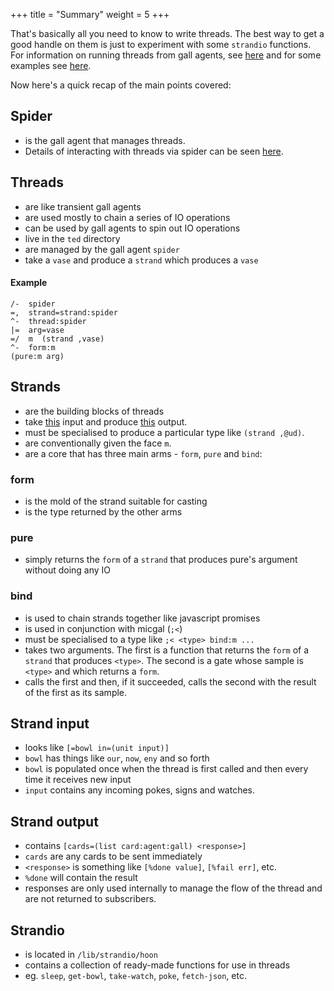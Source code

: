 +++
title = "Summary"
weight = 5
+++

That's basically all you need to know to write threads. The best way to get a good handle on them is just to experiment with some `strandio` functions. For information on running threads from gall agents, see [here](/reference/arvo/threads/gall) and for some examples see [here](/reference/arvo/threads/examples).

Now here's a quick recap of the main points covered:

## Spider

- is the gall agent that manages threads.
- Details of interacting with threads via spider can be seen [here](/reference/arvo/threads/reference).

## Threads

- are like transient gall agents
- are used mostly to chain a series of IO operations
- can be used by gall agents to spin out IO operations
- live in the `ted` directory
- are managed by the gall agent `spider`
- take a `vase` and produce a `strand` which produces a `vase`

#### Example

```hoon
/-  spider
=,  strand=strand:spider
^-  thread:spider
|=  arg=vase
=/  m  (strand ,vase)
^-  form:m
(pure:m arg)
```

## Strands

- are the building blocks of threads
- take [this](https://github.com/urbit/urbit/blob/master/pkg/base-dev/lib/strand.hoon#L2-L21) input and produce [this](https://github.com/urbit/urbit/blob/master/pkg/base-dev/lib/strand.hoon#L23-L48) output.
- must be specialised to produce a particular type like `(strand ,@ud)`.
- are conventionally given the face `m`.
- are a core that has three main arms - `form`, `pure` and `bind`:

### form

- is the mold of the strand suitable for casting
- is the type returned by the other arms

### pure

- simply returns the `form` of a `strand` that produces pure's argument without doing any IO

### bind

- is used to chain strands together like javascript promises
- is used in conjunction with micgal (`;<`)
- must be specialised to a type like `;< <type> bind:m ...`
- takes two arguments. The first is a function that returns the `form` of a `strand` that produces `<type>`. The second is a gate whose sample is `<type>` and which returns a `form`.
- calls the first and then, if it succeeded, calls the second with the result of the first as its sample.

## Strand input

- looks like `[=bowl in=(unit input)]`
- `bowl` has things like `our`, `now`, `eny` and so forth
- `bowl` is populated once when the thread is first called and then every time it receives new input
- `input` contains any incoming pokes, signs and watches.

## Strand output

- contains `[cards=(list card:agent:gall) <response>]`
- `cards` are any cards to be sent immediately
- `<response>` is something like `[%done value]`, `[%fail err]`, etc.
- `%done` will contain the result
- responses are only used internally to manage the flow of the thread and are not returned to subscribers.

## Strandio

- is located in `/lib/strandio/hoon`
- contains a collection of ready-made functions for use in threads
- eg. `sleep`, `get-bowl`, `take-watch`, `poke`, `fetch-json`, etc.
